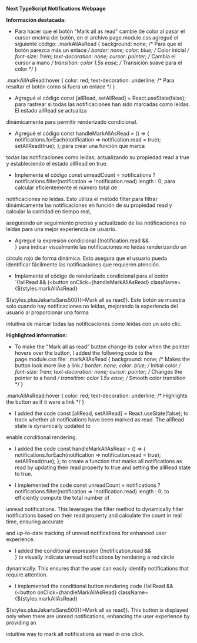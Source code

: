 **Next TypeScript Notifications Webpage**

**Información destacada:**

- Para hacer que el botón "Mark all as read" cambie de color al pasar el cursor encima del botón, en el archivo page.module.css agregué el siguiente código: .markAllAsRead {
  background: none; /* Para que el botón parezca más un enlace */
  border: none;
  color: blue; /* Color inicial */
  font-size: 1rem;
  text-decoration: none;
  cursor: pointer; /* Cambia el cursor a mano */
  transition: color 1.5s ease; /* Transición suave para el color */
}

.markAllAsRead:hover {
  color: red; 
  text-decoration: underline; /* Para resaltar el botón como si fuera un enlace */
}

- Agregué el código const [allRead, setAllRead] = React.useState(false); para rastrear si todas las notificaciones han sido marcadas como leídas. El estado allRead se actualiza 

dinámicamente para permitir renderizado condicional.

- Agregué el código const handleMarkAllAsRead = () => { notifications.forEach(notification => notification.read = true); setAllRead(true); }; para crear una función que marca 

todas las notificaciones como leídas, actualizando su propiedad read a true y estableciendo el estado allRead en true.

- Implementé el código const unreadCount = notifications ? notifications.filter(notification => !notification.read).length : 0; para calcular eficientemente el número total de 

notificaciones no leídas. Esto utiliza el método filter para filtrar dinámicamente las notificaciones en función de su propiedad read y calcular la cantidad en tiempo real, 

asegurando un seguimiento preciso y actualizado de las notificaciones no leídas para una mejor experiencia de usuario.

- Agregué la expresión condicional {!notification.read && <div className={styles.red-circle}></div>} para indicar visualmente las notificaciones no leídas renderizando un 

círculo rojo de forma dinámica. Esto asegura que el usuario pueda identificar fácilmente las notificaciones que requieren atención.

- Implementé el código de renderizado condicional para el botón `{!allRead && (<button onClick={handleMarkAllAsRead} className={${styles.markAllAsRead} 

${styles.plusJakartaSans500}}>Mark all as read)}. Este botón se muestra solo cuando hay notificaciones no leídas, mejorando la experiencia del usuario al proporcionar una forma 

intuitiva de marcar todas las notificaciones como leídas con un solo clic.

**Highlighted information:**

- To make the "Mark all as read" button change its color when the pointer hovers over the button, I added the following code to the page.module.css file: .markAllAsRead {
  background: none; /* Makes the button look more like a link */
  border: none;
  color: blue; /* Initial color */
  font-size: 1rem;
  text-decoration: none;
  cursor: pointer; /* Changes the pointer to a hand */
  transition: color 1.5s ease; /* Smooth color transition */
}

.markAllAsRead:hover {
  color: red;
  text-decoration: underline; /* Highlights the button as if it were a link */
}

- I added the code const [allRead, setAllRead] = React.useState(false); to track whether all notifications have been marked as read. The allRead state is dynamically updated to 

enable conditional rendering.

- I added the code const handleMarkAllAsRead = () => {
notifications.forEach(notification => notification.read = true);
    setAllRead(true);
  }; to create a function that marks all notifications as read by updating their read property to true and setting the allRead state to true.

- I implemented the code const unreadCount = notifications ? notifications.filter(notification => !notification.read).length : 0; to efficiently compute the total number of 

unread notifications. This leverages the filter method to dynamically filter notifications based on their read property and calculate the count in real time, ensuring accurate 

and up-to-date tracking of unread notifications for enhanced user experience.

- I added the conditional expression {!notification.read && <div className={styles.red-circle}></div>} to visually indicate unread notifications by rendering a red circle 

dynamically. This ensures that the user can easily identify notifications that require attention.

- I implemented the conditional button rendering code {!allRead && (<button onClick={handleMarkAllAsRead} className={${styles.markAllAsRead} 

${styles.plusJakartaSans500}}>Mark all as read</button>)}. This button is displayed only when there are unread notifications, enhancing the user experience by providing an 

intuitive way to mark all notifications as read in one click.
